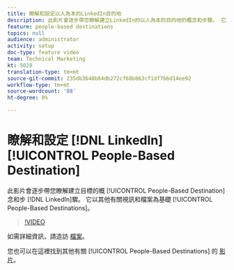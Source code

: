 ```yaml
---
title: 瞭解和設定以人為本的LinkedIn目的地
description: 此影片會逐步帶您瞭解建立LinkedIn的以人為本的目的地的概念和步驟。 它以其他有關以人為本的目的地的影片和檔案為基礎。
feature: people-based destinations
topics: null
audience: administrator
activity: setup
doc-type: feature video
team: Technical Marketing
kt: 5028
translation-type: tm+mt
source-git-commit: 235db3648b84db272cf68b863cf1df7b6d14ee92
workflow-type: tm+mt
source-wordcount: '88'
ht-degree: 0%

---
```



# 瞭解和設定 [!DNL LinkedIn] [!UICONTROL People-Based Destination]

此影片會逐步帶您瞭解建立目標的概 [!UICONTROL People-Based Destination] 念和步 [!DNL LinkedIn]驟。 它以其他有關視訊和檔案為基礎 [!UICONTROL People-Based Destinations]。

>[!VIDEO](https://video.tv.adobe.com/v/34171/?quality=12)

如需詳細資訊，請造訪 [檔案](https://docs.adobe.com/content/help/en/audience-manager/user-guide/features/destinations/people-based/people-based-destinations-overview.html)。

您也可以在這裡找到其他有關 [!UICONTROL People-Based Destinations] 的 [影片](https://adobe.ly/aamlearnpbd)。
